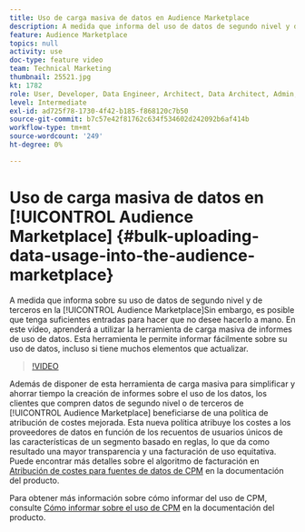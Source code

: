 ```yaml
---
title: Uso de carga masiva de datos en Audience Marketplace
description: A medida que informa del uso de datos de segundo nivel y de terceros en el Audience Marketplace, es posible que tenga suficientes entradas para comprobar que no desea hacerlo a mano. En este vídeo, aprenderá a utilizar la herramienta de carga masiva de informes de uso de datos para poder informar fácilmente sobre su uso de datos, incluso si tiene muchos elementos que actualizar.
feature: Audience Marketplace
topics: null
activity: use
doc-type: feature video
team: Technical Marketing
thumbnail: 25521.jpg
kt: 1782
role: User, Developer, Data Engineer, Architect, Data Architect, Admin, Leader
level: Intermediate
exl-id: ad725f78-1730-4f42-b185-f868120c7b50
source-git-commit: b7c57e42f81762c634f534602d242092b6af414b
workflow-type: tm+mt
source-wordcount: '249'
ht-degree: 0%

---
```


# Uso de carga masiva de datos en [!UICONTROL Audience Marketplace] {#bulk-uploading-data-usage-into-the-audience-marketplace}

A medida que informa sobre su uso de datos de segundo nivel y de terceros en la [!UICONTROL Audience Marketplace]Sin embargo, es posible que tenga suficientes entradas para hacer que no desee hacerlo a mano. En este vídeo, aprenderá a utilizar la herramienta de carga masiva de informes de uso de datos. Esta herramienta le permite informar fácilmente sobre su uso de datos, incluso si tiene muchos elementos que actualizar.

>[!VIDEO](https://video.tv.adobe.com/v/25521/?quality=12)

Además de disponer de esta herramienta de carga masiva para simplificar y ahorrar tiempo la creación de informes sobre el uso de los datos, los clientes que compren datos de segundo nivel o de terceros de [!UICONTROL Audience Marketplace] beneficiarse de una política de atribución de costes mejorada. Esta nueva política atribuye los costes a los proveedores de datos en función de los recuentos de usuarios únicos de las características de un segmento basado en reglas, lo que da como resultado una mayor transparencia y una facturación de uso equitativa.
Puede encontrar más detalles sobre el algoritmo de facturación en [Atribución de costes para fuentes de datos de CPM](https://experiencecloud.adobe.com/resources/help/en_US/aam/marketplace_cpm_billing.html) en la documentación del producto.

Para obtener más información sobre cómo informar del uso de CPM, consulte [Cómo informar sobre el uso de CPM](https://experiencecloud.adobe.com/resources/help/en_US/aam/t_marketplace_report_cpm_usage.html) en la documentación del producto.
